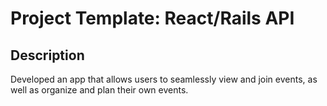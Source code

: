 # Project Template: React/Rails API

## Description
Developed an app that allows users to seamlessly view and join events, as well as organize and plan their own events.